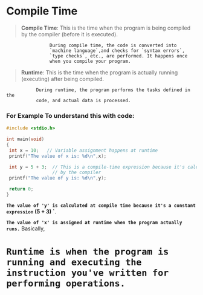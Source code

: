 # Compile Time

> **Compile Time**: This is the time when the program is being compiled by the
                    compiler (before it is executed). 
                    
                    During compile time, the code is converted into 
                    `machine language`,and checks for `syntax errors`, 
                    `type checks`, etc., are performed. It happens once 
                    when you compile your program.

> **Runtime**: This is the time when the program is actually running (executing)
               after being compiled.

               During runtime, the program performs the tasks defined in the 
               code, and actual data is processed.

### For Example To understand this with code:

```C
#include <stdio.h>

int main(void)
{
 int x = 10;   // Variable assignment happens at runtime
 printf("The value of x is: %d\n",x);

 int y = 5 + 3;  // This is a compile-time expression because it's calculated 
                 // by the compiler
 printf("The value of y is: %d\n",y);

 return 0;
}
```

**`The value of 'y' is calculated at compile time because it's a constant expression` (5 + 3) `**.

**`The value of 'x' is assigned at runtime when the program actually runs.`**
Basically,
# **`Runtime is when the program is running and executing the instruction you've written for  performing operations.`**
